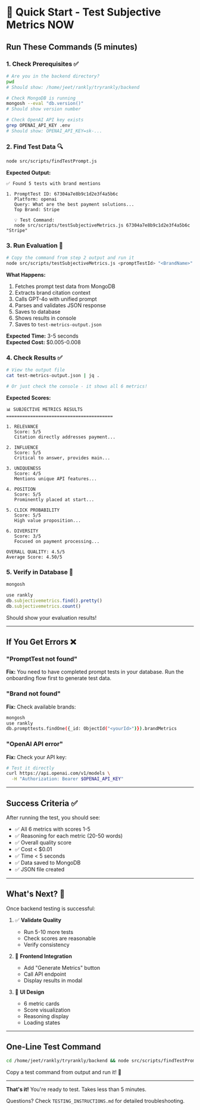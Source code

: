 # 🚀 Quick Start - Test Subjective Metrics NOW

## Run These Commands (5 minutes)

### 1. Check Prerequisites ✅

```bash
# Are you in the backend directory?
pwd
# Should show: /home/jeet/rankly/tryrankly/backend

# Check MongoDB is running
mongosh --eval "db.version()"
# Should show version number

# Check OpenAI API key exists
grep OPENAI_API_KEY .env
# Should show: OPENAI_API_KEY=sk-...
```

### 2. Find Test Data 🔍

```bash
node src/scripts/findTestPrompt.js
```

**Expected Output:**
```
✅ Found 5 tests with brand mentions

1. PromptTest ID: 67304a7e8b9c1d2e3f4a5b6c
   Platform: openai
   Query: What are the best payment solutions...
   Top Brand: Stripe
   
   💡 Test Command:
   node src/scripts/testSubjectiveMetrics.js 67304a7e8b9c1d2e3f4a5b6c "Stripe"
```

### 3. Run Evaluation 🎯

```bash
# Copy the command from step 2 output and run it
node src/scripts/testSubjectiveMetrics.js <promptTestId> "<BrandName>"
```

**What Happens:**
1. Fetches prompt test data from MongoDB
2. Extracts brand citation context
3. Calls GPT-4o with unified prompt
4. Parses and validates JSON response
5. Saves to database
6. Shows results in console
7. Saves to `test-metrics-output.json`

**Expected Time:** 3-5 seconds  
**Expected Cost:** $0.005-0.008

### 4. Check Results ✅

```bash
# View the output file
cat test-metrics-output.json | jq .

# Or just check the console - it shows all 6 metrics!
```

**Expected Scores:**
```
📊 SUBJECTIVE METRICS RESULTS
========================================

1. RELEVANCE
   Score: 5/5
   Citation directly addresses payment...

2. INFLUENCE  
   Score: 5/5
   Critical to answer, provides main...

3. UNIQUENESS
   Score: 4/5
   Mentions unique API features...

4. POSITION
   Score: 5/5
   Prominently placed at start...

5. CLICK PROBABILITY
   Score: 5/5
   High value proposition...

6. DIVERSITY
   Score: 3/5
   Focused on payment processing...

OVERALL QUALITY: 4.5/5
Average Score: 4.50/5
```

### 5. Verify in Database 💾

```bash
mongosh
```

```javascript
use rankly
db.subjectivemetrics.find().pretty()
db.subjectivemetrics.count()
```

Should show your evaluation results!

---

## If You Get Errors ❌

### "PromptTest not found"
**Fix:** You need to have completed prompt tests in your database. Run the onboarding flow first to generate test data.

### "Brand not found"
**Fix:** Check available brands:
```bash
mongosh
use rankly
db.prompttests.findOne({_id: ObjectId("<yourId>")}).brandMetrics
```

### "OpenAI API error"
**Fix:** Check your API key:
```bash
# Test it directly
curl https://api.openai.com/v1/models \
  -H "Authorization: Bearer $OPENAI_API_KEY"
```

---

## Success Criteria ✅

After running the test, you should see:

- ✅ All 6 metrics with scores 1-5
- ✅ Reasoning for each metric (20-50 words)
- ✅ Overall quality score
- ✅ Cost < $0.01
- ✅ Time < 5 seconds
- ✅ Data saved to MongoDB
- ✅ JSON file created

---

## What's Next? 🔄

Once backend testing is successful:

1. ✅ **Validate Quality**
   - Run 5-10 more tests
   - Check scores are reasonable
   - Verify consistency

2. 🚀 **Frontend Integration**
   - Add "Generate Metrics" button
   - Call API endpoint
   - Display results in modal

3. 🎨 **UI Design**
   - 6 metric cards
   - Score visualization
   - Reasoning display
   - Loading states

---

## One-Line Test Command

```bash
cd /home/jeet/rankly/tryrankly/backend && node src/scripts/findTestPrompt.js
```

Copy a test command from output and run it! 🚀

---

**That's it!** You're ready to test. Takes less than 5 minutes.

Questions? Check `TESTING_INSTRUCTIONS.md` for detailed troubleshooting.

